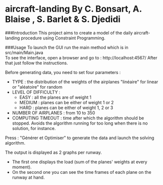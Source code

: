 aircraft-landing	By C. Bonsart, A. Blaise , S. Barlet & S. Djedidi
================
###Introduction
This project aims to create a model of the daily aircraft-landing procedure using Constraint Programming.

###Usage
To launch the GUI run the main method which is in src/main/Main.java  
To see the interface, open a browser and go to : http://localhost:4567/ 
After that just follow the instructions. 

Before generating data, you need to set four parameters :
* TYPE : the distribution of the weights of the airplanes "linéaire" for linear or "aléatoire" for random
* LEVEL OF DIFFICULTY :
	* EASY : all the planes are of weight 1 
	* MEDIUM : planes can be either of weight 1 or 2
	* HARD : planes can be either of weight 1, 2 or 3
* NUMBER OF AIRPLANES : from 10 to 350 
* COMPUTING TIMEOUT : time after which the algorithm should be stopped. 
					Avoids the algorithm running for too long when there is no solution, for instance.

Press : "Générer et Optimiser" to generate the data and launch the solving algorithm.

The output is displayed as 2 graphs per runway. 
* The first one displays the load (sum of the planes' weights at every moment). 
* On the second one you can see the time frames of each plane on the runway at hand.
